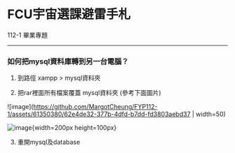 # FCU宇宙選課避雷手札
112-1 畢業專題 

---

### 如何把mysql資料庫轉到另一台電腦？

1. 到路徑 xampp > mysql資料夾

2. 把rar裡面所有檔案覆蓋 mysql資料夾 (參考下面圖片)

![image](https://github.com/MargotCheung/FYP112-1/assets/61350380/62e4de32-377b-4dfd-b7dd-fd3803aebd37 | width=50)

![image]([https://example.com/image.png](https://github.com/MargotCheung/FYP112-1/assets/61350380/62e4de32-377b-4dfd-b7dd-fd3803aebd37)https://github.com/MargotCheung/FYP112-1/assets/61350380/62e4de32-377b-4dfd-b7dd-fd3803aebd37){width=200px height=100px}

3. 重開mysql及database

